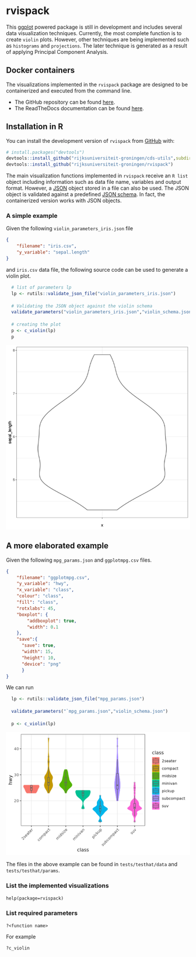 

# rvispack

<!-- badges: start -->
<!-- badges: end -->

This [ggplot](https://ggplot2.tidyverse.org/) powered package is still
in development and includes several data visualization
techniques. Currently, the most complete function is to create
`violin` plots. However, other techniques are being implemented such
as `histograms` and `projections`. The later technique is generated as
a result of applying Principal Component Analysis.

## Docker containers

The visualizations implemented in the `rvispack` package are designed
to be containerized and executed from the command line.

- The GitHub repository can be found [here](https://github.com/rijksuniversiteit-groningen/docker-cds/tree/venus/feature/readme).
- The ReadTheDocs documentation can be found [here](https://docker-cds.readthedocs.io/en/latest/using/visualization/rvispack.html).

## Installation in R

You can install the development version of `rvispack` from
[GitHub](https://github.com/) with:

``` r
# install.packages("devtools")
devtools::install_github("rijksuniversiteit-groningen/cds-utils",subdir="rutils")
devtools::install_github("rijksuniversiteit-groningen/rvispack")
```

The main visualization functions implemented in `rvispack` receive an
`R list` object including information such as data file name,
variables and output format. However, a
[JSON](https://www.json.org/json-en.html) object stored in a file can
also be used. The JSON object is validated against a predefined [JSON
schema](https://www.json.org/json-en.html). In fact, the containerized
version works with JSON objects.

### A simple example

Given the following `violin_parameters_iris.json` file

```json
{
	"filename": "iris.csv",
	"y_variable": "sepal.length"
}
```

and `iris.csv` data file, the following source code can be used to
generate a violin plot.

```r
  # list of parameters lp
  lp <- rutils::validate_json_file("violin_parameters_iris.json")

  # Validating the JSON object against the violin schema
  validate_parameters("violin_parameters_iris.json","violin_schema.json")

  # creating the plot
  p <- c_violin(lp)
  p
```

![alt violin plot](./tests/testthat/results/Rplots.pdf.png)


## A more elaborated example

Given the following `mpg_params.json` and `ggplotmpg.csv` files. 

```json
{
    "filename": "ggplotmpg.csv",
    "y_variable": "hwy",
    "x_variable": "class",
    "colour": "class",
    "fill": "class",
    "rotxlabs": 45,
    "boxplot": {
        "addboxplot": true,
    	"width": 0.1
    },
    "save":{
	  "save": true,
	  "width": 15,
	  "height": 10,
	  "device": "png"
	  }
}
```

We can run

```r
  lp <- rutils::validate_json_file("mpg_params.json")

  validate_parameters("`mpg_params.json","violin_schema.json")

  p <- c_violin(lp)
```

![alt mpgviolin](tests/testthat/results/ggplotmpg.csv-violin-20221009_203930.png)

The files in the above example can be found in `tests/testhat/data`
and `tests/testhat/params`.

### List the implemented visualizations

```
help(package=rvispack)
```

### List required parameters
```
?<function name>
```

For example
```
?c_violin
```
